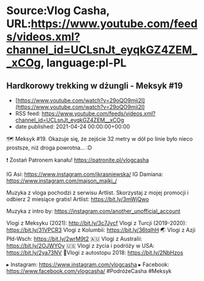 # Source:Vlog Casha, URL:https://www.youtube.com/feeds/videos.xml?channel_id=UCLsnJt_eyqkGZ4ZEM__xCOg, language:pl-PL

## Hardkorowy trekking w dżungli - Meksyk #19
 - [https://www.youtube.com/watch?v=29oQO9mji2I](https://www.youtube.com/watch?v=29oQO9mji2I)
 - RSS feed: https://www.youtube.com/feeds/videos.xml?channel_id=UCLsnJt_eyqkGZ4ZEM__xCOg
 - date published: 2021-04-24 00:00:00+00:00

🗺️ Meksyk #19. Okazuje się, że zejście 32 metry w dół po linie było nieco prostsze, niż droga powrotna... :D

❗ Zostań Patronem kanału!
https://patronite.pl/vlogcasha

IG Asi: https://www.instagram.com/jkrasniewska/
IG Damiana: https://www.instagram.com/majson_majki_/

Muzyka z vloga pochodzi z serwisu Artlist. Skorzystaj z mojej promocji i odbierz 2 miesiące gratis!
Artlist: https://bit.ly/3mWjQwo

Muzyka z intro by: https://instagram.com/another_unofficial_account

Vlogi z Meksyku (2021): http://bit.ly/3c7Jycf
Vlogi z Turcji (2019-2020): https://bit.ly/31VPCR3
Vlogi z Kolumbii: https://bit.ly/36tqlhH
🌏 Vlogi z Azji Płd-Wsch: https://bit.ly/2wrM9t2
🇦🇺 Vlogi z Australii: https://bit.ly/2OJWYOy
🇺🇸 Vlogi z życia i podróży w USA: https://bit.ly/2ya73NV
🚙Vlogi z autostopu 2018: https://bit.ly/2NbHzos

▸ Instagram: https://www.instagram.com/vlogcasha
▸ Facebook: https://www.facebook.com/vlogcasha/
#PodróżeCasha #Meksyk

